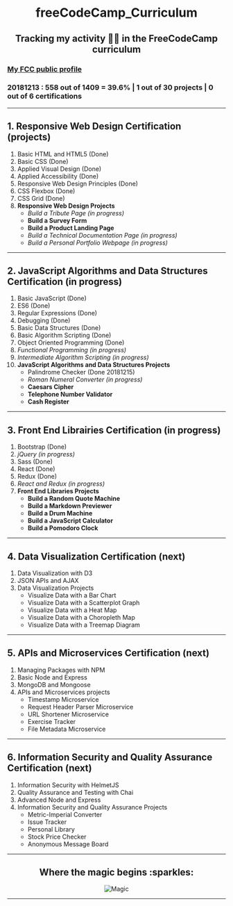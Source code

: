 <h1 align="center">freeCodeCamp_Curriculum</h1>
<h2 align="center">Tracking my activity 👸🏻 in the FreeCodeCamp curriculum</h2>

<h3><a href="https://www.freecodecamp.org/codingk8">My FCC public profile</a></h3>
<h3>20181213 : 558 out of 1409 = 39.6% | 1 out of 30 projects | 0 out of 6 certifications</h3>

***

## **1. Responsive Web Design Certification (projects)**
1. Basic HTML and HTML5 (Done)
2. Basic CSS (Done)
3. Applied Visual Design (Done)
4. Applied Accessibility (Done)
5. Responsive Web Design Principles (Done)
6. CSS Flexbox (Done)
7. CSS Grid (Done)
8. **Responsive Web Design Projects**
   * _Build a Tribute Page (in progress)_
   * **Build a Survey Form**
   * **Build a Product Landing Page**
   * _Build a Technical Documentation Page (in progress)_
   * _Build a Personal Portfolio Webpage (in progress)_

***

## **2. JavaScript Algorithms and Data Structures Certification (in progress)**
1. Basic JavaScript (Done)
2. ES6 (Done)
3. Regular Expressions (Done)
4. Debugging (Done)
5. Basic Data Structures (Done)
6. Basic Algorithm Scripting (Done)
7. Object Oriented Programming (Done)
8. _Functional Programming (in progress)_
9. _Intermediate Algorithm Scripting (in progress)_
10. **JavaScript Algorithms and Data Structures Projects**
    * Palindrome Checker (Done 20181215)
    * _Roman Numeral Converter (in progress)_
    * **Caesars Cipher**
    * **Telephone Number Validator**
    * **Cash Register**

***

## **3. Front End Librairies Certification (in progress)**
1. Bootstrap (Done)
2. _jQuery (in progress)_
3. Sass (Done)
4. React (Done)
5. Redux (Done)
6. _React and Redux (in progress)_
7. **Front End Libraries Projects**
   * **Build a Random Quote Machine**
   * **Build a Markdown Previewer**
   * **Build a Drum Machine**
   * **Build a JavaScript Calculator**
   * **Build a Pomodoro Clock**

***

## 4. Data Visualization Certification (next)
1. Data Visualization with D3
2. JSON APIs and AJAX
3. Data Visualization Projects
   * Visualize Data with a Bar Chart
   * Visualize Data with a Scatterplot Graph
   * Visualize Data with a Heat Map
   * Visualize Data with a Choropleth Map
   * Visualize Data with a Treemap Diagram

***

## 5. APIs and Microservices Certification (next)
1. Managing Packages with NPM
2. Basic Node and Express
3. MongoDB and Mongoose
4. APIs and Microservices projects
   * Timestamp Microservice
   * Request Header Parser Microservice
   * URL Shortener Microservice
   * Exercise Tracker
   * File Metadata Microservice

***

## 6. Information Security and Quality Assurance Certification (next)
1. Information Security with HelmetJS
2. Quality Assurance and Testing with Chai
3. Advanced Node and Express
4. Information Security and Quality Assurance Projects
   * Metric-Imperial Converter
   * Issue Tracker
   * Personal Library
   * Stock Price Checker
   * Anonymous Message Board
   
***

<h2 align="center">Where the magic begins :sparkles:</h2>
<p align="center"><img src="https://media.giphy.com/media/NEJmU4kIExGKY/giphy.gif" alt="Magic"/></p>
  
***
